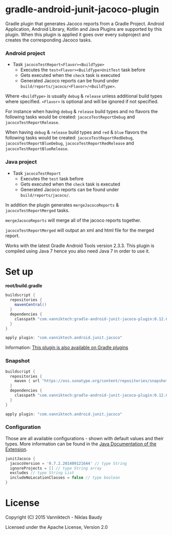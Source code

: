 # gradle-android-junit-jacoco-plugin

Gradle plugin that generates Jacoco reports from a Gradle Project. Android Application, Android Library, Kotlin and Java Plugins are supported by this plugin. When this plugin is applied it goes over every subproject and creates the corresponding Jacoco tasks.

### Android project

- Task `jacocoTestReport<Flavor><BuildType>`
  - Executes the `test<Flavor><BuildType>UnitTest` task before
  - Gets executed when the `check` task is executed
  - Generated Jacoco reports can be found under `build/reports/jacoco/<Flavor>/<BuildType>`.

Where `<BuildType>` is usually `debug` & `release` unless additional build types where specified.
`<Flavor>` is optional and will be ignored if not specified.

For instance when having `debug` & `release` build types and no flavors the following tasks would be created: `jacocoTestReportDebug` and `jacocoTestReportRelease`.

When having `debug` & `release` build types and `red` & `blue` flavors the following tasks would be created: `jacocoTestReportRedDebug`, `jacocoTestReportBlueDebug`, `jacocoTestReportRedRelease` and `jacocoTestReportBlueRelease`.

### Java project

- Task `jacocoTestReport`
  - Executes the `test` task before
  - Gets executed when the `check` task is executed
  - Generated Jacoco reports can be found under `build/reports/jacoco/`.

In addition the plugin generates `mergeJacocoReports` & `jacocoTestReportMerged` tasks.

`mergeJacocoReports` will merge all of the jacoco reports together.

`jacocoTestReportMerged` will output an xml and html file for the merged report.

Works with the latest Gradle Android Tools version 2.3.3. This plugin is compiled using Java 7 hence you also need Java 7 in order to use it.

# Set up

**root/build.gradle**

```gradle
buildscript {
  repositories {
    mavenCentral()
  }
  dependencies {
    classpath "com.vanniktech:gradle-android-junit-jacoco-plugin:0.12.0"
  }
}

apply plugin: "com.vanniktech.android.junit.jacoco"
```

Information: [This plugin is also available on Gradle plugins](https://plugins.gradle.org/plugin/com.vanniktech.android.junit.jacoco)

### Snapshot

```gradle
buildscript {
  repositories {
    maven { url "https://oss.sonatype.org/content/repositories/snapshots" }
  }
  dependencies {
    classpath "com.vanniktech:gradle-android-junit-jacoco-plugin:0.12.0-SNAPSHOT"
  }
}

apply plugin: "com.vanniktech.android.junit.jacoco"
```

### Configuration

Those are all available configurations - shown with default values and their types. More information can be found in the [Java Documentation of the Extension](src/main/groovy/com/vanniktech/android/junit/jacoco/JunitJacocoExtension.groovy).

```groovy
junitJacoco {
  jacocoVersion = '0.7.2.201409121644' // type String
  ignoreProjects = [] // type String array
  excludes // type String List
  includeNoLocationClasses = false // type boolean
}
```

# License

Copyright (C) 2015 Vanniktech - Niklas Baudy

Licensed under the Apache License, Version 2.0
